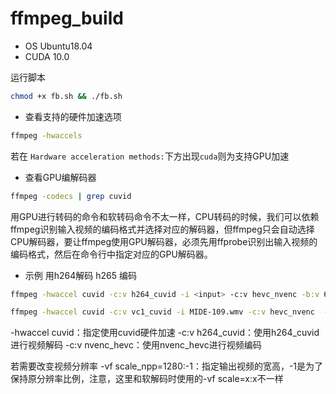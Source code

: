 # ffmpeg_build

- OS  Ubuntu18.04
- CUDA 10.0

运行脚本

```bash
chmod +x fb.sh && ./fb.sh
```

- 查看支持的硬件加速选项

```bash
ffmpeg -hwaccels
```

若在 `Hardware acceleration methods:`下方出现`cuda`则为支持GPU加速

- 查看GPU编解码器

```bash
ffmpeg -codecs | grep cuvid
```

用GPU进行转码的命令和软转码命令不太一样，CPU转码的时候，我们可以依赖ffmpeg识别输入视频的编码格式并选择对应的解码器，但ffmpeg只会自动选择CPU解码器，要让ffmpeg使用GPU解码器，必须先用ffprobe识别出输入视频的编码格式，然后在命令行中指定对应的GPU解码器。

- 示例 用h264解码 h265 编码

```bash
ffmpeg -hwaccel cuvid -c:v h264_cuvid -i <input> -c:v hevc_nvenc -b:v 6000k -y <output>

ffmpeg -hwaccel cuvid -c:v vc1_cuvid -i MIDE-109.wmv -c:v hevc_nvenc  -preset slow -tier high -rc vbr_hq -2pass 1 -b:v 5000k -bufsize 5000k -y o.mp4
```

-hwaccel cuvid：指定使用cuvid硬件加速
-c:v h264_cuvid：使用h264_cuvid进行视频解码
-c:v nvenc_hevc：使用nvenc_hevc进行视频编码

若需要改变视频分辨率
-vf scale_npp=1280:-1：指定输出视频的宽高，-1是为了保持原分辨率比例，注意，这里和软解码时使用的-vf scale=x:x不一样
